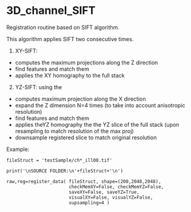 # 3D_channel_SIFT
Registration routine based on SIFT algorithm.

This algorithm applies SIFT two consecutive times.
1. XY-SIFT: 
  - computes the maximum projections along the Z direction
  - find features and match them
  - applies the XY homography to the full stack
2. YZ-SIFT: using the
  - computes maximum projection along the X direction
  - expand the Z dimension N=4 times (to take into account anisotropic resolution)
  - find features and match them
  - applies theYZ homography the the YZ slice of the full stack (upon resampling to match resolution of the max proj)
  - downsample registered slice to match original resolution

Example:

```
fileStruct = 'testSample/ch*_ill00.tif'
    
print('\nSOURCE FOLDER:\n'+fileStruct+'\n')

raw,reg=register_data( fileStruct, shape=(200,2048,2048),
                       checkMemXY=False, checkMemYZ=False, 
                       saveXY=False, saveYZ=True,
                       visualXY=False, visualYZ=False,
                       supsampling=4 )

```
